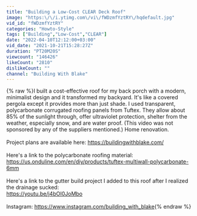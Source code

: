 ```yaml
---
title: "Building a Low-Cost CLEAR Deck Roof"
image: "https:\/\/i.ytimg.com\/vi\/fWDzmfYztRY\/hqdefault.jpg"
vid_id: "fWDzmfYztRY"
categories: "Howto-Style"
tags: ["Building","Low-Cost","CLEAR"]
date: "2022-04-10T12:12:00+03:00"
vid_date: "2021-10-21T15:28:27Z"
duration: "PT20M20S"
viewcount: "146426"
likeCount: "2810"
dislikeCount: ""
channel: "Building With Blake"
---
```

{% raw %}I built a cost-effective roof for my back porch with a modern, minimalist design and it transformed my backyard. It's like a covered pergola except it provides more than just shade. I used transparent, polycarbonate corrugated roofing panels from Tuftex. They allow about 85% of the sunlight through, offer ultraviolet protection, shelter from the weather, especially snow, and are water proof. (This video was not sponsored by any of the suppliers mentioned.) Home renovation. <br /><br />Project plans are available here: <a rel="nofollow" target="blank" href="https://buildingwithblake.com/">https://buildingwithblake.com/</a><br /><br />Here's a link to the polycarbonate roofing material:<br /><a rel="nofollow" target="blank" href="https://us.onduline.com/en/diy/products/tuftex-multiwall-polycarbonate-6mm">https://us.onduline.com/en/diy/products/tuftex-multiwall-polycarbonate-6mm</a> <br /><br />Here's a link to the gutter build project I added to this roof after I realized the drainage sucked:<br /><a rel="nofollow" target="blank" href="https://youtu.be/j4bOI0JoMbo">https://youtu.be/j4bOI0JoMbo</a><br /><br />Instagram: <a rel="nofollow" target="blank" href="https://www.instagram.com/building_with_blake">https://www.instagram.com/building_with_blake</a>{% endraw %}
